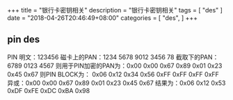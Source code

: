 
+++
title = "银行卡密钥相关"
description = "银行卡密钥相关"
tags = [
    "des"
]
date = "2018-04-26T20:46:49+08:00"
categories = [
    "des",
]
+++


## pin des

PIN 明文：123456
磁卡上的PAN：1234 5678 9012 3456 78
截取下的PAN：6789 0123 4567
则用于PIN加密的PAN为：0x00 0x00 0x67 0x89 0x01 0x23 0x45 0x67
则PIN BLOCK为： 0x06 0x12 0x34 0x56 0xFF 0xFF 0xFF 0xFF
		     异或：0x00 0x00 0x67 0x89 0x01 0x23 0x45 0x67
		   结果为：0x06 0x12 0x53 0xDF 0xFE 0xDC 0xBA 0x98


